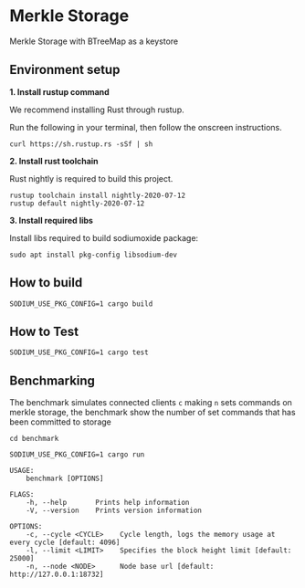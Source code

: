 # Merkle Storage
Merkle Storage with BTreeMap as a keystore
## Environment setup
**1. Install rustup command**

We recommend installing Rust through rustup.

Run the following in your terminal, then follow the onscreen instructions.

```
curl https://sh.rustup.rs -sSf | sh
```

**2. Install rust toolchain**

Rust nightly is required to build this project.
```
rustup toolchain install nightly-2020-07-12
rustup default nightly-2020-07-12
```

**3. Install required libs**

Install libs required to build sodiumoxide package:
```
sudo apt install pkg-config libsodium-dev
```
## How to build
```shell script
SODIUM_USE_PKG_CONFIG=1 cargo build
```

## How to Test


````shell script
SODIUM_USE_PKG_CONFIG=1 cargo test
````

## Benchmarking

The benchmark simulates connected clients ``c`` making ``n`` sets commands on merkle storage,
the benchmark show the number of set commands that has been committed to storage 

````shell script
cd benchmark
````

````shell script
SODIUM_USE_PKG_CONFIG=1 cargo run
````

````shell
USAGE:
    benchmark [OPTIONS]

FLAGS:
    -h, --help       Prints help information
    -V, --version    Prints version information

OPTIONS:
    -c, --cycle <CYCLE>    Cycle length, logs the memory usage at every cycle [default: 4096]
    -l, --limit <LIMIT>    Specifies the block height limit [default: 25000]
    -n, --node <NODE>      Node base url [default: http://127.0.0.1:18732]
````